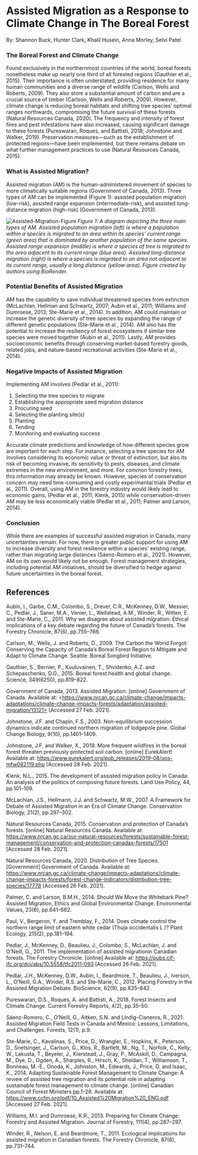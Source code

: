 
# **Assisted Migration as a Response to Climate Change in The Boreal Forest**
By: Shannon Buck, Hunter Clark, Khalil Husein, Anna Morley, Selvi Patel 

### The Boreal Forest and Climate Change

Found exclusively in the northernmost countries of the world, boreal forests nonetheless make up nearly one third of all forested regions (Gauthier et al., 2015). Their importance is often understated, providing residence for many human communities and a diverse range of wildlife (Carlson, Wells and Roberts, 2009). They also store a substantial amount of carbon and are a crucial source of timber (Carlson, Wells and Roberts, 2009). However, climate change is reducing boreal habitats and shifting tree species’ optimal ranges northwards, compromising the future survival of these forests (Natural Resources Canada, 2020). The frequency and intensity of forest fires and pest infestations have also increased, causing significant damage to these forests (Pureswaran, Roques, and Battisti, 2018; Johnstone and Walker, 2019). Preservation measures—such as the establishment of protected regions—have been implemented, but there remains debate on what further management practices to use (Natural Resources Canada, 2015). 

### What is Assisted Migration? 

Assisted migration (AM) is the human-administered movement of species to more climatically suitable regions (Government of Canada, 2013). Three types of AM can be implemented (Figure 1): assisted population migration (low-risk), assisted range expansion (intermediate-risk), and assisted long-distance migration (high-risk) (Government of Canada, 2013).  

![Assisted-Migration-Figure](https://user-images.githubusercontent.com/62079415/111057480-3ff8e300-845e-11eb-9263-25aceffb7ba2.jpg)
*Figure 1: A diagram depicting the three main types of AM. Assisted population migration (left) is where a population within a species is migrated to an area within its species’ current range (green area) that is dominated by another population of the same species. Assisted range expansion (middle) is where a species of tree is migrated to the area adjacent to its current range (blue area). Assisted long-distance migration (right) is where a species is migrated to an area not adjacent to its current range, usually a long distance (yellow area). Figure created by authors using BioRender.*

### Potential Benefits of Assisted Migration

AM has the capability to save individual threatened species from extinction (McLachlan, Hellman and Schwartz, 2007; Aubin et al., 2011; Williams and Dumroese, 2013; Ste-Marie et al., 2014). In addition, AM could maintain or increase the genetic diversity of tree species by expanding the range of different genetic populations (Ste-Marie et al., 2014). AM also has the potential to increase the resiliency of forest ecosystems if similar tree species were moved together (Aubin et al., 2011). Lastly, AM provides socioeconomic benefits through conserving market-based forestry goods, related jobs, and nature-based recreational activities (Ste-Marie et al., 2014).

### Negative Impacts of Assisted Migration  

Implementing AM involves (Pedlar et al., 2011):
 1. Selecting the tree species to migrate 
 2. Establishing the appropriate seed migration distance 
 3. Procuring seed
 4. Selecting the planting site(s)
 5. Planting
 6. Tending 
 7. Monitoring and evaluating success

Accurate climate predictions and knowledge of how different species grow are important for each step. For instance, selecting a tree species for AM involves considering its economic value or threat of extinction, but also its risk of becoming invasive, its sensitivity to pests, diseases, and climate extremes in the new environment, and more. For common forestry trees, this information may already be known. However, species of conservation concern may need time-consuming and costly experimental trials (Pedlar et al., 2011). Overall, using AM in the forestry industry would likely lead to economic gains, (Pedlar et al., 2011; Klenk, 2015) while conservation-driven AM may be less economically viable (Pedlar et al., 2011; Palmer and Larson, 2014). 

### Conclusion

While there are examples of successful assisted migration in Canada, many uncertainties remain. For now, there is greater public support for using AM to increase diversity and forest resilience within a species’ existing range, rather than migrating large distances (Sáenz-Romero et al., 2021). However, AM on its own would likely not be enough. Forest management strategies, including potential AM initiatives, should be diversified to hedge against future uncertainties in the boreal forest. 

## References

Aubin, I., Garbe, C.M., Colombo, S., Drever, C.R., McKenney, D.W., Messier, C., Pedlar, J., Saner, M.A., Venier, L., Wellstead, A.M., Winder, R., Witten, E. and Ste-Marie, C., 2011. Why we disagree about assisted migration: Ethical implications of a key debate regarding the future of Canada’s forests. The Forestry Chronicle, 87(6), pp.755–766. 

Carlson, M., Wells, J. and Roberts, D., 2009. The Carbon the World Forgot: Conserving the Capacity of Canada’s Boreal Forest Region to Mitigate and Adapt to Climate Change. Seattle: Boreal Songbird Initiative. 

Gauthier, S., Bernier, P., Kuuluvainen, T., Shvidenko, A.Z. and Schepaschenko, D.G., 2015. Boreal forest health and global change. Science, 349(6250), pp.819–822. 

Government of Canada, 2013. Assisted Migration. [online] Government of Canada. Available at: <<span>https://www.nrcan.gc.ca/climate-change/impacts-adaptations/climate-change-impacts-forests/adaptation/assisted-migration/13121> [Accessed 27 Feb. 2021]. 

Johnstone, J.F. and Chapin, F.S., 2003. Non-equilibrium succession dynamics indicate continued northern migration of lodgepole pine. Global Change Biology, 9(10), pp.1401–1409. 

Johnstone, J.F. and Walker, X., 2019. More frequent wildfires in the boreal forest threaten previously protected soil carbon. [online] EurekAlert! Available at: <https://www.eurekalert.org/pub_releases/2019-08/uos-mfw082119.php> [Accessed 28 Feb. 2021]. 

Klenk, N.L., 2015. The development of assisted migration policy in Canada: An analysis of the politics of composing future forests. Land Use Policy, 44, pp.101–109. 

McLachlan, J.S., Hellmann, J.J. and Schwartz, M.W., 2007. A Framework for Debate of Assisted Migration in an Era of Climate Change. Conservation Biology, 21(2), pp.297–302. 

Natural Resources Canada, 2015. Conservation and protection of Canada’s forests. [online] Natural Resources Canada. Available at: <https://www.nrcan.gc.ca/our-natural-resources/forests/sustainable-forest-management/conservation-and-protection-canadas-forests/17501> [Accessed 28 Feb. 2021]. 

Natural Resources Canada, 2020. Distribution of Tree Species. [Government] Government of Canada. Available at: <https://www.nrcan.gc.ca/climate-change/impacts-adaptations/climate-change-impacts-forests/forest-change-indicators/distribution-tree-species/17778> [Accessed 26 Feb. 2021]. 

Palmer, C. and Larson, B.M.H., 2014. Should We Move the Whitebark Pine? Assisted Migration, Ethics and Global Environmental Change. Environmental Values, 23(6), pp.641–662. 

Paul, V., Bergeron, Y. and Tremblay, F., 2014. Does climate control the northern range limit of eastern white cedar (Thuja occidentalis L.)? Plant Ecology, 215(2), pp.181–194. 

Pedlar, J., McKenney, D., Beaulieu, J., Colombo, S., McLachlan, J. and O’Neill, G., 2011. The implementation of assisted migrationin Canadian forests. The Forestry Chronicle. [online] Available at: <https://pubs.cif-ifc.org/doi/abs/10.5558/tfc2011-093> [Accessed 26 Feb. 2021]. 

Pedlar, J.H., McKenney, D.W., Aubin, I., Beardmore, T., Beaulieu, J., Iverson, L., O’Neill, G.A., Winder, R.S. and Ste-Marie, C., 2012. Placing Forestry in the Assisted Migration Debate. BioScience, 62(9), pp.835–842. 

Pureswaran, D.S., Roques, A. and Battisti, A., 2018. Forest Insects and Climate Change. Current Forestry Reports, 4(2), pp.35–50. 

Sáenz-Romero, C., O’Neill, G., Aitken, S.N. and Lindig-Cisneros, R., 2021. Assisted Migration Field Tests in Canada and Mexico: Lessons, Limitations, and Challenges. Forests, 12(1), p.9. 

Ste-Marie, C., Kavalinas, S., Price, D., Wrangler, E., Hopkins, K., Peterson, D., Snetsinger, J., Carlson, G., Klos, R., Bartlett, M., Ng, T., Norfolk, C., Kelly, W., Lakusta, T., Beyeler, J., Kierstead, J., Gray, P., McAskill, D., Campagna, M., Dye, D., Ogden, A., Sharples, R., Hirsch, K., Sheldan, T., Williamson, T., Bonneau, M.-E., Onoda, K., Johnston, M., Edwards, J., Price, D. and Isaac, K., 2014. Adapting Sustainable Forest Management to Climate Change: A review of assisted tree migration and its potential role in adapting sustainable forest management to climate change. [online] Canadian Council of Forest Ministers.pp.1–28. Available at: <https://www.ccfm.org/pdf/10_Assisted%20Migration%20_ENG.pdf> [Accessed 27 Feb. 2021]. 

Williams, M.I. and Dumroese, K.R., 2013. Preparing for Climate Change: Forestry and Assisted Migration. Journal of Forestry, 111(4), pp.287–297. 

Winder, R., Nelson, E. and Beardmore, T., 2011. Ecological implications for assisted migration in Canadian forests. The Forestry Chronicle, 87(6), pp.731–744. 

 
